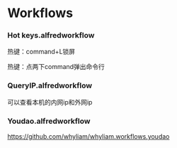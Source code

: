 # Workflows

### Hot keys.alfredworkflow
热键：command+L锁屏

热键：点两下command弹出命令行

### QueryIP.alfredworkflow
可以查看本机的内网ip和外网ip

### Youdao.alfredworkflow
https://github.com/whyliam/whyliam.workflows.youdao
